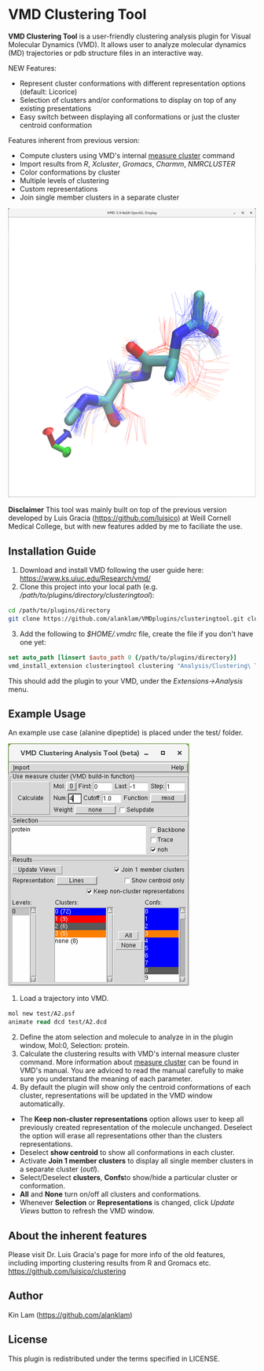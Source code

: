 VMD Clustering Tool
=====

**VMD Clustering Tool** is a user-friendly clustering analysis plugin for Visual Molecular Dynamics (VMD). It allows user to analyze molecular dynamics (MD) trajectories or pdb structure files in an interactive way.

NEW Features:
* Represent cluster conformations with different representation options (default: Licorice)
* Selection of clusters and/or conformations to display on top of any existing presentations
* Easy switch between displaying all conformations or just the cluster centroid conformation

Features inherent from previous version:
* Compute clusters using VMD's internal [measure cluster](https://www.ks.uiuc.edu/Research/vmd/current/ug/node138.html) command
* Import results from *R*, *Xcluster*, *Gromacs*, *Charmm*, *NMRCLUSTER*
* Color conformations by cluster
* Multiple levels of clustering
* Custom representations
* Join single member clusters in a separate cluster

![VMD screen shot](VMD.png)

**Disclaimer**
This tool was mainly built on top of the previous version developed by Luis Gracia (https://github.com/luisico) at Weill Cornell Medical College, but with new features added by me to faciliate the use.

## Installation Guide

1. Download and install VMD following the user guide here: https://www.ks.uiuc.edu/Research/vmd/
2. Clone this project into your local path (e.g. */path/to/plugins/directory/clusteringtool*):
```sh
cd /path/to/plugins/directory
git clone https://github.com/alanklam/VMDplugins/clusteringtool.git clusteringtool
```

3. Add the following to *$HOME/.vmdrc* file, create the file if you don't have one yet:
```tcl
set auto_path [linsert $auto_path 0 {/path/to/plugins/directory}]
vmd_install_extension clusteringtool clustering "Analysis/Clustering\ Tool"
```
This should add the plugin to your VMD, under the *Extensions->Analysis* menu.

## Example Usage

An example use case (alanine dipeptide) is placed under the test/ folder.

![VMD Clustering Tool interface](clusteringtool1.png?raw=true)

1. Load a trajectory into VMD.
```tcl
mol new test/A2.psf
animate read dcd test/A2.dcd
```
2. Define the atom selection and molecule to analyze in in the plugin window, Mol:0, Selection: protein.
3. Calculate the clustering results with VMD's internal measure cluster command. More information about [measure cluster](http://www.ks.uiuc.edu/Research/vmd/current/ug/node136.html) can be found in VMD's manual. You are adviced to read the manual carefully to make sure you understand the meaning of each parameter. 
4. By default the plugin will show only the centroid conformations of each cluster, representations will be updated in the VMD window automatically.
  * The **Keep non-cluster representations** option allows user to keep all previously created representation of the molecule unchanged. Deselect the option will erase all representations other than the clusters representations.
  * Deselect **show centroid** to show all conformations in each cluster.
  * Activate **Join 1 member clusters** to display all single member clusters in a separate cluster (*outl*).
  * Select/Deselect **clusters**, **Confs**to show/hide a particular cluster or conformation.
  * **All** and **None** turn on/off all clusters and conformations. 
  * Whenever **Selection** or **Representations** is changed, click *Update Views* button to refresh the VMD window.

## About the inherent features
Please visit Dr. Luis Gracia's page for more info of the old features, including importing clustering results from R and Gromacs etc.
https://github.com/luisico/clustering

## Author
Kin Lam (https://github.com/alanklam)


## License
This plugin is redistributed under the terms specified in LICENSE.
